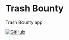 # Trash Bounty
Trash Bounty app

[![GitHub](https://img.shields.io/github/license/elevations/trash-bounty?style=for-the-badge)](https://github.com/Elevations/trash-bounty/blob/master/LICENSE)
